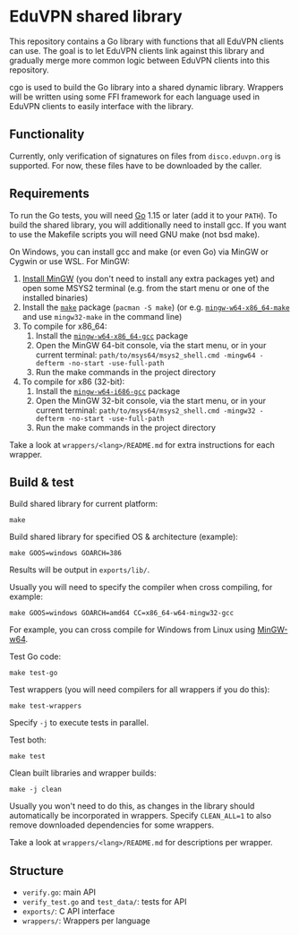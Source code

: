 # EduVPN shared library

This repository contains a Go library with functions that all EduVPN clients can use. The goal is to let EduVPN clients
link against this library and gradually merge more common logic between EduVPN clients into this repository.

cgo is used to build the Go library into a shared dynamic library. Wrappers will be written using some FFI framework for
each language used in EduVPN clients to easily interface with the library.

## Functionality

Currently, only verification of signatures on files from `disco.eduvpn.org` is supported. For now, these files have to
be downloaded by the caller.

## Requirements

To run the Go tests, you will need [Go](https://go.dev/doc/install) 1.15 or later (add it to your `PATH`). To build the
shared library, you will additionally need to install gcc. If you want to use the Makefile scripts you will need GNU
make (not bsd make).

On Windows, you can install gcc and make (or even Go) via MinGW or Cygwin or use WSL. For MinGW:

1. [Install MinGW](https://www.msys2.org/#installation) (you don't need to install any extra packages yet) and open some
   MSYS2 terminal (e.g. from the start menu or one of the installed binaries)
2. Install the [`make`](https://packages.msys2.org/package/make?repo=msys) package (`pacman -S make`) (or
   e.g. [`mingw-w64-x86_64-make`](https://packages.msys2.org/package/mingw-w64-x86_64-make?repo=mingw64) and
   use `mingw32-make` in the command line)
3. To compile for x86_64:
    1. Install the [`mingw-w64-x86_64-gcc`](https://packages.msys2.org/package/mingw-w64-x86_64-gcc?repo=mingw64)
       package
    2. Open the MinGW 64-bit console, via the start menu, or in your current
       terminal: `path/to/msys64/msys2_shell.cmd -mingw64 -defterm -no-start -use-full-path`
    3. Run the make commands in the project directory
4. To compile for x86 (32-bit):
    1. Install the [`mingw-w64-i686-gcc`](https://packages.msys2.org/package/mingw-w64-i686-gcc?repo=mingw32) package
    2. Open the MinGW 32-bit console, via the start menu, or in your current
       terminal: `path/to/msys64/msys2_shell.cmd -mingw32 -defterm -no-start -use-full-path`
    3. Run the make commands in the project directory

Take a look at `wrappers/<lang>/README.md` for extra instructions for each wrapper.

## Build & test

Build shared library for current platform:

```shell
make
```

Build shared library for specified OS & architecture (example):

```shell
make GOOS=windows GOARCH=386
```

Results will be output in `exports/lib/`.

Usually you will need to specify the compiler when cross compiling, for example:

```shell
make GOOS=windows GOARCH=amd64 CC=x86_64-w64-mingw32-gcc
```

For example, you can cross compile for Windows from Linux using [MinGW-w64](https://www.mingw-w64.org/downloads/).

Test Go code:

```shell
make test-go
```

Test wrappers (you will need compilers for all wrappers if you do this):

```shell
make test-wrappers
```

Specify `-j` to execute tests in parallel.

Test both:

```shell
make test
```

Clean built libraries and wrapper builds:

```shell
make -j clean
```

Usually you won't need to do this, as changes in the library should automatically be incorporated in wrappers.
Specify `CLEAN_ALL=1` to also remove downloaded dependencies for some wrappers.

Take a look at `wrappers/<lang>/README.md` for descriptions per wrapper.

## Structure

- `verify.go`: main API
- `verify_test.go` and `test_data/`: tests for API
- `exports/`: C API interface
- `wrappers/`: Wrappers per language
